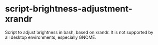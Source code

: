 # script-brightness-adjustment-xrandr
Script to adjust brightness in bash, based on xrandr. It is not supported by all desktop environments, especially GNOME.

